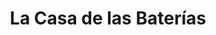 ---
title: "La Casa de las Baterías"
url: /san-vicente/la-casa-de-las-baterias/
shop: piezas de automóviles
---